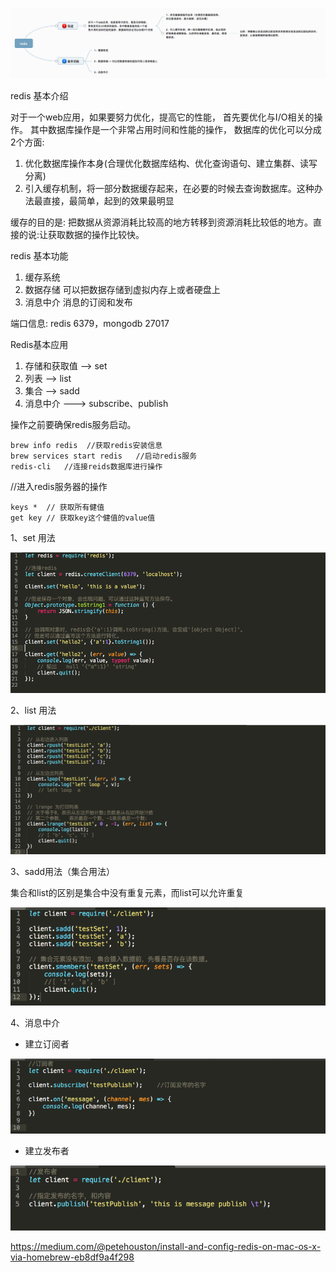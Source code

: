 
![redis](./pictures/redis.png)

redis 基本介绍

   对于一个web应用，如果要努力优化，提高它的性能， 首先要优化与I/O相关的操作。
其中数据库操作是一个非常占用时间和性能的操作， 数据库的优化可以分成2个方面:

1. 优化数据库操作本身(合理优化数据库结构、优化查询语句、建立集群、读写分离)
2. 引入缓存机制，将一部分数据缓存起来，在必要的时候去查询数据库。这种办法最直接，最简单，起到的效果最明显

缓存的目的是:
把数据从资源消耗比较高的地方转移到资源消耗比较低的地方。直接的说:让获取数据的操作比较快。

redis 基本功能

1. 缓存系统
2. 数据存储 可以把数据存储到虚拟内存上或者硬盘上
3. 消息中介 消息的订阅和发布

端口信息:
redis 6379，mongodb 27017

Redis基本应用

1. 存储和获取值	--> set
2. 列表			--> list
3. 集合			--> sadd
4. 消息中介      ---> subscribe、publish


操作之前要确保redis服务启动。
```
brew info redis  //获取redis安装信息
brew services start redis   //启动redis服务
redis-cli	//连接reids数据库进行操作
```

//进入redis服务器的操作
```
keys *	// 获取所有健值
get key // 获取key这个健值的value值
```

1、set 用法

![set](./pictures/set.png)

2、list 用法

![list](./pictures/list.png)

3、sadd用法（集合用法）

集合和list的区别是集合中没有重复元素，而list可以允许重复

![sets](./pictures/sets.png)

4、消息中介

 * 建立订阅者

 ![sub](./pictures/sub.png)

 * 建立发布者

 ![publish](./pictures/publish.png)

https://medium.com/@petehouston/install-and-config-redis-on-mac-os-x-via-homebrew-eb8df9a4f298